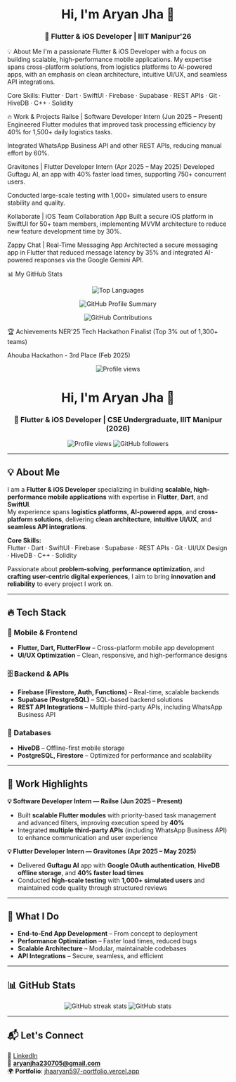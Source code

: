 <h1 align="center">Hi, I'm Aryan Jha 👋</h1> <h3 align="center">🚀 Flutter & iOS Developer | IIIT Manipur'26</h3>

💡 About Me
I'm a passionate Flutter & iOS Developer with a focus on building scalable, high-performance mobile applications. My expertise spans cross-platform solutions, from logistics platforms to AI-powered apps, with an emphasis on clean architecture, intuitive UI/UX, and seamless API integrations.

Core Skills: Flutter · Dart · SwiftUI · Firebase · Supabase · REST APIs · Git · HiveDB · C++ · Solidity

🔥 Work & Projects
Railse | Software Developer Intern (Jun 2025 – Present)
Engineered Flutter modules that improved task processing efficiency by 40% for 1,500+ daily logistics tasks.

Integrated WhatsApp Business API and other REST APIs, reducing manual effort by 60%.

Gravitones | Flutter Developer Intern (Apr 2025 – May 2025)
Developed Guftagu AI, an app with 40% faster load times, supporting 750+ concurrent users.

Conducted large-scale testing with 1,000+ simulated users to ensure stability and quality.

Kollaborate | iOS Team Collaboration App
Built a secure iOS platform in SwiftUI for 50+ team members, implementing MVVM architecture to reduce new feature development time by 30%.

Zappy Chat | Real-Time Messaging App
Architected a secure messaging app in Flutter that reduced message latency by 35% and integrated AI-powered responses via the Google Gemini API.

📊 My GitHub Stats
<p align="center">
<img src="https://www.google.com/search?q=https://github-readme-stats.vercel.app/api/top-langs/%3Fusername%3Daryanjha597%26layout%3Dcompact%26theme%3Dradical" alt="Top Languages" />
</p>
<p align="center">
<img src="https://www.google.com/search?q=https://github-profile-summary-for-github.com/api/showcase/stats%3Fusername%3Daryanjha597%26theme%3Dradical" alt="GitHub Profile Summary" />
</p>
<p align="center">
<img src="https://www.google.com/search?q=https://github-contributions-stats.vercel.app/api%3Fusername%3Daryanjha597%26title%3DGitHub%2BContributions%2BGraph%26theme%3Dradical" alt="GitHub Contributions" />
</p>

🏆 Achievements
NER'25 Tech Hackathon Finalist (Top 3% out of 1,300+ teams)

Ahouba Hackathon - 3rd Place (Feb 2025)

<p align="center">
<img src="https://komarev.com/ghpvc/?username=aryanjha597&label=Profile%20Views&color=0e75b6&style=flat" alt="Profile views" />
</p>
<h1 align="center">Hi, I'm Aryan Jha 👋</h1>
<h3 align="center">🚀 Flutter & iOS Developer | CSE Undergraduate, IIIT Manipur (2026)</h3>

<p align="center">
  <img src="https://komarev.com/ghpvc/?username=aryanjha597&label=Profile%20Views&color=0e75b6&style=flat" alt="Profile views" />
  <img src="https://img.shields.io/github/followers/aryanjha597?label=Followers&style=social" alt="GitHub followers" />
</p>

---

## 💡 About Me
I am a **Flutter & iOS Developer** specializing in building **scalable, high-performance mobile applications** with expertise in **Flutter**, **Dart**, and **SwiftUI**.  
My experience spans **logistics platforms**, **AI-powered apps**, and **cross-platform solutions**, delivering **clean architecture**, **intuitive UI/UX**, and **seamless API integrations**.

**Core Skills:**  
Flutter · Dart · SwiftUI · Firebase · Supabase · REST APIs · Git · UI/UX Design · HiveDB · C++ · Solidity  

Passionate about **problem-solving**, **performance optimization**, and **crafting user-centric digital experiences**, I aim to bring **innovation and reliability** to every project I work on.

---

## 🔥 Tech Stack

### 📱 Mobile & Frontend
- **Flutter, Dart, FlutterFlow** – Cross-platform mobile app development  
- **UI/UX Optimization** – Clean, responsive, and high-performance designs

### 🗄 Backend & APIs
- **Firebase (Firestore, Auth, Functions)** – Real-time, scalable backends  
- **Supabase (PostgreSQL)** – SQL-based backend solutions  
- **REST API Integrations** – Multiple third-party APIs, including WhatsApp Business API

### 💾 Databases
- **HiveDB** – Offline-first mobile storage  
- **PostgreSQL, Firestore** – Optimized for performance and scalability

---

## 💼 Work Highlights

**💡 Software Developer Intern — Railse (Jun 2025 – Present)**  
- Built **scalable Flutter modules** with priority-based task management and advanced filters, improving execution speed by **40%**  
- Integrated **multiple third-party APIs** (including WhatsApp Business API) to enhance communication and user experience  

**💡 Flutter Developer Intern — Gravitones (Apr 2025 – May 2025)**  
- Delivered **Guftagu AI** app with **Google OAuth authentication**, **HiveDB offline storage**, and **40% faster load times**  
- Conducted **high-scale testing** with **1,000+ simulated users** and maintained code quality through structured reviews  

---

## 🎯 What I Do
- **End-to-End App Development** – From concept to deployment  
- **Performance Optimization** – Faster load times, reduced bugs  
- **Scalable Architecture** – Modular, maintainable codebases  
- **API Integrations** – Secure, seamless, and efficient  

---

## 📊 GitHub Stats
<p align="center">
  <img src="https://github-readme-streak-stats.herokuapp.com/?user=aryanjha597&theme=radical&count_private=true&v=1" alt="GitHub streak stats" />
  <img src="https://github-readme-stats.vercel.app/api?username=aryanjha597&show_icons=true&theme=radical&count_private=true&cache_seconds=60&v=1" alt="GitHub stats" />
</p>

---

## 📬 Let's Connect
🔗 [LinkedIn](https://linkedin.com/in/jhaaryan597)  
📧 **aryanjha230705@gmail.com**  
🌍 **Portfolio**: [jhaaryan597-portfolio.vercel.app](https://jhaaryan597-portfolio.vercel.app/)
